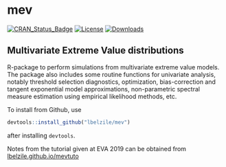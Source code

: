 # mev

[![CRAN_Status_Badge](https://www.r-pkg.org/badges/version/mev)](https://cran.r-project.org/package=mev)
[![License](https://img.shields.io/badge/license-GPL%20%28%3E=%203%29-blue.svg?style=flat)](http://www.gnu.org/licenses/gpl-3.0.html)
[![Downloads](http://cranlogs.r-pkg.org/badges/mev?color=brightgreen)](http://www.r-pkg.org/pkg/mev)

## Multivariate Extreme Value distributions

R-package to perform simulations from multivariate extreme value models. The package also includes
some routine functions for univariate analysis, notably threshold selection diagnostics, optimization,
bias-correction and tangent exponential model approximations,
non-parametric spectral measure estimation using empirical likelihood methods, etc.


To install from Github, use

```R
devtools::install_github("lbelzile/mev")
```

after installing `devtools`.


Notes from the tutorial given at EVA 2019 can be obtained from [lbelzile.github.io/mevtuto](https://lbelzile.github.io/mevtuto)
